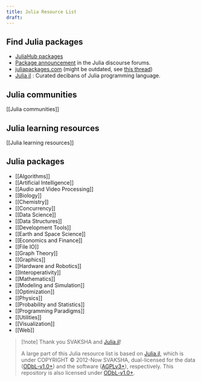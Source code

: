 ```yaml
---
title: Julia Resource List
draft:
---
```

## Find Julia packages

- [JuliaHub packages](https://juliahub.com/ui/Packages)
- [Package announcement](https://discourse.julialang.org/c/package-announcements) in the Julia discourse forums.
- [juliapackages.com](https://juliapackages.com/) (might be outdated, see [this thread](https://discourse.julialang.org/t/awesome-julia-a-list-of-anything-julia-worth-of-seeing/103371/18))
- [Julia.jl](https://github.com/svaksha/Julia.jl) : Curated decibans of Julia programming language.

## Julia communities

[[Julia communities]]

## Julia learning resources

[[Julia learning resources]]

## Julia packages

- [[Algorithms]]
- [[Artificial Intelligence]]
- [[Audio and Video Processing]]
- [[Biology]]
- [[Chemistry]]
- [[Concurrency]]
- [[Data Science]]
- [[Data Structures]]
- [[Development Tools]]
- [[Earth and Space Science]]
- [[Economics and Finance]]
- [[File IO]]
- [[Graph Theory]]
- [[Graphics]]
- [[Hardware and Robotics]]
- [[Interoperativity]]
- [[Mathematics]]
- [[Modeling and Simulation]]
- [[Optimization]]
- [[Physics]]
- [[Probability and Statistics]]
- [[Programming Paradigms]]
- [[Utilities]]
- [[Visualization]]
- [[Web]]

> [!note] Thank you SVAKSHA and [Julia.jl](https://github.com/svaksha/Julia.jl)!
> 
> A large part of this Julia resource list is based on [Julia.jl](https://github.com/svaksha/Julia.jl), which is under COPYRIGHT © 2012-Now SVAKSHA, dual-licensed for the data ([ODbL-v1.0+](https://opendatacommons.org/licenses/odbl/1-0/)) and the software ([AGPLv3+](http://www.gnu.org/licenses/agpl-3.0.en.html)), respectively.  This repository is also licensed under [ODbL-v1.0+](https://opendatacommons.org/licenses/odbl/1-0/).